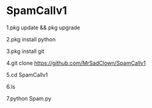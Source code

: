 # SpamCallv1

1.pkg update && pkg upgrade

2.pkg install python

3.pkg install git

4.git clone https://github.com/MrSadClown/SpamCallv1

5.cd SpamCallv1

6.ls

7.python Spam.py
